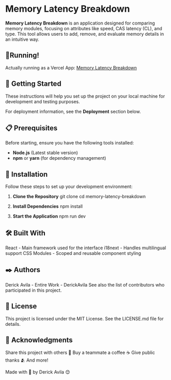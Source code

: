 # Memory Latency Breakdown

**Memory Latency Breakdown** is an application designed for comparing memory modules, focusing on attributes like speed, CAS latency (CL), and type. This tool allows users to add, remove, and evaluate memory details in an intuitive way.

## 🏃Running!

Actually running as a Vercel App: [Memory Latency Breakdown
](https://ram-latency-comparator.vercel.app/)

## 🚀 Getting Started

These instructions will help you set up the project on your local machine for development and testing purposes.

For deployment information, see the **Deployment** section below.

## 📋 Prerequisites

Before starting, ensure you have the following tools installed:

- **Node.js** (Latest stable version)
- **npm** or **yarn** (for dependency management)

## 🔧 Installation

Follow these steps to set up your development environment:

1. **Clone the Repository**
    git clone <repository-url>
    cd memory-latency-breakdown

2. **Install Dependencies**
    npm install

3. **Start the Application**
    npm run dev

## 🛠️ Built With

React - Main framework used for the interface
i18next - Handles multilingual support
CSS Modules - Scoped and reusable component styling

## ✒️ Authors
Derick Avila - Entire Work - DerickAvila
See also the list of contributors who participated in this project.

## 📄 License
This project is licensed under the MIT License. See the LICENSE.md file for details.

## 🎁 Acknowledgments
Share this project with others 📢
Buy a teammate a coffee ☕
Give public thanks 🫂
And more!

Made with 🧠 by Derick Avila 😊
